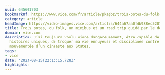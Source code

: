 ```yaml
---
uuid: 645601703
bookmarkOf: https://www.vice.com/fr/article/pkapbz/trois-potes-du-folk-un-minibus-et-un-road-trip-guide-par-le-destin
category: article
headImage: https://video-images.vice.com/articles/644a67aa0fdb988ec5207392/lede/1682597834224-fotoboekannajoel-1027.jpeg?image-resize-opts=Y3JvcD0xeHc6MC44NDI3eGg7MHh3LDAuMDg1NHhoJnJlc2l6ZT0xMjAwOiomcmVzaXplPTEyMDA6Kg
title: Trois potes, du folk, un minibus et un road trip guidé par le destin
domain: vice.com
description: J’ai toujours voulu vivre dangereusement, être capable de raconter des
  histoires uniques, de troquer ma vie ennuyeuse et disciplinée contre celle plus
  mouvementée d’un cinéaste aux States.
tags:
- vice
date: '2023-08-15T22:15:15.728Z'
highlights: 
---
```



